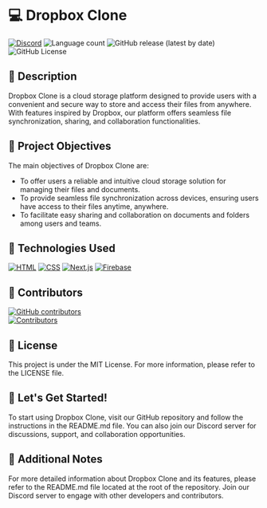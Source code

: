 # 💻 Dropbox Clone

[![Discord](https://img.shields.io/discord/1056947417842454678?label=DISCORD%20SERVER&logo=discord&style=for-the-badge)](https://discord.gg/FVaPTTs7MY)
![Language count](https://img.shields.io/github/languages/count/LitoHDD/Dropbox-Clone?label=%F0%9F%8C%8E%20LANGUAGES&style=for-the-badge)
![GitHub release (latest by date)](https://img.shields.io/github/v/release/LitoHDD/Dropbox-Clone?color=orange&label=%F0%9F%93%A2%20LAST%20VERSION&style=for-the-badge)
![GitHub License](https://img.shields.io/github/license/LitoHDD/Dropbox-Clone?style=for-the-badge)

## 📝 Description

Dropbox Clone is a cloud storage platform designed to provide users with a convenient and secure way to store and access their files from anywhere. With features inspired by Dropbox, our platform offers seamless file synchronization, sharing, and collaboration functionalities.

## 🎯 Project Objectives

The main objectives of Dropbox Clone are:

- To offer users a reliable and intuitive cloud storage solution for managing their files and documents.
- To provide seamless file synchronization across devices, ensuring users have access to their files anytime, anywhere.
- To facilitate easy sharing and collaboration on documents and folders among users and teams.

## 🔧 Technologies Used

[![HTML](https://img.shields.io/badge/HTML-%23e34c26.svg?logo=html5&logoColor=white&style=for-the-badge)](https://github.com/LitoHDD/Dropbox-Clone)
[![CSS](https://img.shields.io/badge/CSS-%23563d7c.svg?logo=css3&logoColor=white&style=for-the-badge)](https://github.com/LitoHDD/Dropbox-Clone)
[![Next.js](https://img.shields.io/badge/Javascript-%23f1e05a?style=for-the-badge&logo=next.js&label=Next.js)](https://github.com/LitoHDD/Dropbox-Clone)
[![Firebase](https://img.shields.io/badge/Firebase-%23FFCA28.svg?style=for-the-badge&logo=firebase&logoColor=black)](https://github.com/LitoHDD/Dropbox-Clone)

## 🤝 Contributors

[![GitHub contributors](https://img.shields.io/github/contributors/LitoHDD/Dropbox-Clone?style=for-the-badge)](https://github.com/LitoHDD/Dropbox-Clone/graphs/contributors)<br>
[![Contributors](https://contrib.rocks/image?repo=LitoHDD/Dropbox-Clone&max=12)](https://github.com/LitoHDD/Dropbox-Clone/graphs/contributors)

## 📄 License

This project is under the MIT License. For more information, please refer to the LICENSE file.

## 🚀 Let's Get Started!

To start using Dropbox Clone, visit our GitHub repository and follow the instructions in the README.md file. You can also join our Discord server for discussions, support, and collaboration opportunities.

## 📝 Additional Notes

For more detailed information about Dropbox Clone and its features, please refer to the README.md file located at the root of the repository. Join our Discord server to engage with other developers and contributors.
